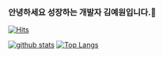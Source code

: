 ### 안녕하세요 성장하는 개발자 김예원입니다.👋
[![Hits](https://hits.seeyoufarm.com/api/count/incr/badge.svg?url=https%3A%2F%2Fgithub.com%2Fye-Oni)](https://hits.seeyoufarm.com)
<!--
**ye-Oni/ye-Oni** is a ✨ _special_ ✨ repository because its `README.md` (this file) appears on your GitHub profile.

Here are some ideas to get you started:

- 🔭 I’m currently working on ...
- 🌱 I’m currently learning ...
- 👯 I’m looking to collaborate on ...
- 🤔 I’m looking for help with ...
- 💬 Ask me about ...
- 📫 How to reach me: ...
- 😄 Pronouns: ...
- ⚡ Fun fact: ...
-->

[![github stats](https://github-readme-stats.vercel.app/api?username=ye-Oni&show_icons=true&hide_border=true)](https://github.com/ye-Oni)
[![Top Langs](https://github-readme-stats.vercel.app/api/top-langs/?username=ye-Oni&layout=compact)](https://github.com/ye-Oni)
